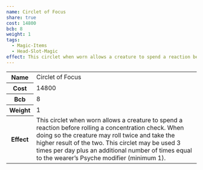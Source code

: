 ```yaml
---
name: Circlet of Focus
share: true
cost: 14800
bcb: 8
weight: 1
tags:
  - Magic-Items
  - Head-Slot-Magic
effect: This circlet when worn allows a creature to spend a reaction before rolling a concentration check. When doing so the creature may roll twice and take the higher result of the two. This circlet may be used 3 times per day plus an additional number of times equal to the wearer’s Psyche modifier (minimum 1).
---
```

<p><span dir="ltr" style="overflow-x: auto;"><table><tbody><tr><th dir="ltr">Name</th><td dir="ltr">Circlet of Focus</td></tr><tr><th dir="ltr">Cost</th><td dir="auto">14800</td></tr><tr><th dir="ltr">Bcb</th><td dir="auto">8</td></tr><tr><th dir="ltr">Weight</th><td dir="auto">1</td></tr><tr><th dir="ltr">Effect</th><td dir="ltr">This circlet when worn allows a creature to spend a reaction before rolling a concentration check. When doing so the creature may roll twice and take the higher result of the two. This circlet may be used 3 times per day plus an additional number of times equal to the wearer’s Psyche modifier (minimum 1).</td></tr></tbody></table></span></p>